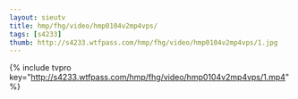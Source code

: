 ```yaml
--- 
layout: sieutv
title: hmp/fhg/video/hmp0104v2mp4vps/
tags: [s4233]
thumb: http://s4233.wtfpass.com/hmp/fhg/video/hmp0104v2mp4vps/1.jpg
---
```

{% include tvpro key="http://s4233.wtfpass.com/hmp/fhg/video/hmp0104v2mp4vps/1.mp4" %} 
